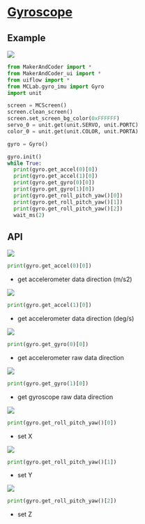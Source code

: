 # [Gyroscope](/en/unit/color)

## Example

<img class="blockly_svg" src="https://upload.wikimedia.org/wikipedia/commons/thumb/5/5b/Insert_image_here.svg/2560px-Insert_image_here.svg.png">

```python
from MakerAndCoder import *
from MakerAndCoder_ui import *
from uiflow import *
from MCLab.gyro_imu import Gyro
import unit

screen = MCScreen()
screen.clean_screen()
screen.set_screen_bg_color(0xFFFFFF)
servo_0 = unit.get(unit.SERVO, unit.PORTC)
color_0 = unit.get(unit.COLOR, unit.PORTA)

gyro = Gyro()

gyro.init()
while True:
  print(gyro.get_accel(0)[0])
  print(gyro.get_accel(1)[0])
  print(gyro.get_gyro(0)[0])
  print(gyro.get_gyro(1)[0])
  print(gyro.get_roll_pitch_yaw()[0])
  print(gyro.get_roll_pitch_yaw()[1])
  print(gyro.get_roll_pitch_yaw()[2])
  wait_ms(2)
```

## API

<img class="blockly_svg" src="https://upload.wikimedia.org/wikipedia/commons/thumb/5/5b/Insert_image_here.svg/2560px-Insert_image_here.svg.png">

```python
print(gyro.get_accel(0)[0])
```

- get accelerometer data direction (m/s2)

<img class="blockly_svg" src="https://upload.wikimedia.org/wikipedia/commons/thumb/5/5b/Insert_image_here.svg/2560px-Insert_image_here.svg.png">

```python
print(gyro.get_accel(1)[0])
```

- get accelerometer data direction (deg/s)


<img class="blockly_svg" src="https://upload.wikimedia.org/wikipedia/commons/thumb/5/5b/Insert_image_here.svg/2560px-Insert_image_here.svg.png">

```python
print(gyro.get_gyro(0)[0])
```

- get accelerometer raw data direction

<img class="blockly_svg" src="https://upload.wikimedia.org/wikipedia/commons/thumb/5/5b/Insert_image_here.svg/2560px-Insert_image_here.svg.png">

```python
print(gyro.get_gyro(1)[0])
```

- get gyroscope raw data direction

<img class="blockly_svg" src="https://upload.wikimedia.org/wikipedia/commons/thumb/5/5b/Insert_image_here.svg/2560px-Insert_image_here.svg.png">

```python
print(gyro.get_roll_pitch_yaw()[0])
```

- set X

<img class="blockly_svg" src="https://upload.wikimedia.org/wikipedia/commons/thumb/5/5b/Insert_image_here.svg/2560px-Insert_image_here.svg.png">

```python
print(gyro.get_roll_pitch_yaw()[1])
```

- set Y

<img class="blockly_svg" src="https://upload.wikimedia.org/wikipedia/commons/thumb/5/5b/Insert_image_here.svg/2560px-Insert_image_here.svg.png">

```python
print(gyro.get_roll_pitch_yaw()[2])
```

- set Z


